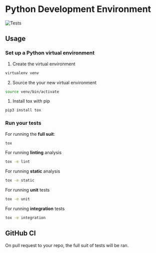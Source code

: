 # Python Development Environment

![Tests](https://github.com/sanchezfdezjavier/python-testing-dev-env/actions/workflows/tests.yml/badge.svg)

## Usage

### Set up a Python virtual environment

1. Create the virtual environment

```bash
virtualenv venv
```

2. Source the your new virtual environment

```bash
source venv/bin/activate
```

1. Install tox with pip

```bash
pip3 install tox
```

### Run your tests

For running the **full suit**:

```bash
tox
```

For running **linting** analysis

```bash
tox -e lint
```

For running **static** analysis

```bash
tox -e static
```

For running **unit** tests

```bash
tox -e unit
```

For running **integration** tests

```bash
tox -e integration
```

## GitHub CI

On pull request to your repo, the full suit of tests will be ran.
